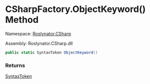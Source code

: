 # CSharpFactory\.ObjectKeyword\(\) Method

Namespace: [Roslynator.CSharp](../../README.md)

Assembly: Roslynator\.CSharp\.dll

```csharp
public static SyntaxToken ObjectKeyword()
```

### Returns

[SyntaxToken](https://docs.microsoft.com/en-us/dotnet/api/microsoft.codeanalysis.syntaxtoken)

